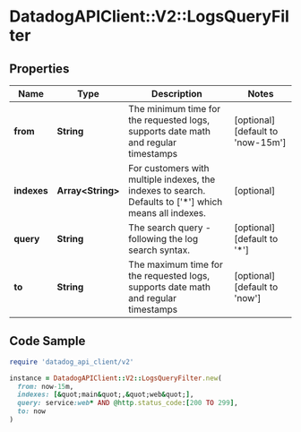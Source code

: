# DatadogAPIClient::V2::LogsQueryFilter

## Properties

| Name | Type | Description | Notes |
| ---- | ---- | ----------- | ----- |
| **from** | **String** | The minimum time for the requested logs, supports date math and regular timestamps | [optional][default to &#39;now-15m&#39;] |
| **indexes** | **Array&lt;String&gt;** | For customers with multiple indexes, the indexes to search. Defaults to [&#39;*&#39;] which means all indexes. | [optional] |
| **query** | **String** | The search query - following the log search syntax. | [optional][default to &#39;*&#39;] |
| **to** | **String** | The maximum time for the requested logs, supports date math and regular timestamps | [optional][default to &#39;now&#39;] |

## Code Sample

```ruby
require 'datadog_api_client/v2'

instance = DatadogAPIClient::V2::LogsQueryFilter.new(
  from: now-15m,
  indexes: [&quot;main&quot;,&quot;web&quot;],
  query: service:web* AND @http.status_code:[200 TO 299],
  to: now
)
```

